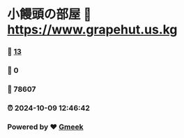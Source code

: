 # 小饅頭の部屋 :link: https://www.grapehut.us.kg 
### :page_facing_up: [13](https://www.grapehut.us.kg/tag.html) 
### :speech_balloon: 0 
### :hibiscus: 78607 
### :alarm_clock: 2024-10-09 12:46:42 
### Powered by :heart: [Gmeek](https://github.com/Meekdai/Gmeek)
